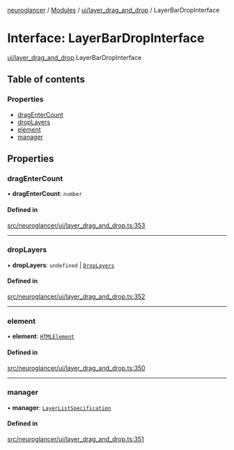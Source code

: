 [neuroglancer](../README.md) / [Modules](../modules.md) / [ui/layer\_drag\_and\_drop](../modules/ui_layer_drag_and_drop.md) / LayerBarDropInterface

# Interface: LayerBarDropInterface

[ui/layer_drag_and_drop](../modules/ui_layer_drag_and_drop.md).LayerBarDropInterface

## Table of contents

### Properties

- [dragEnterCount](ui_layer_drag_and_drop.LayerBarDropInterface.md#dragentercount)
- [dropLayers](ui_layer_drag_and_drop.LayerBarDropInterface.md#droplayers)
- [element](ui_layer_drag_and_drop.LayerBarDropInterface.md#element)
- [manager](ui_layer_drag_and_drop.LayerBarDropInterface.md#manager)

## Properties

### dragEnterCount

• **dragEnterCount**: `number`

#### Defined in

[src/neuroglancer/ui/layer_drag_and_drop.ts:353](https://github.com/ActiveBrainAtlas2/neuroglancer/blob/1beb5d34/src/neuroglancer/ui/layer_drag_and_drop.ts#L353)

___

### dropLayers

• **dropLayers**: `undefined` \| [`DropLayers`](../classes/ui_layer_drag_and_drop.DropLayers.md)

#### Defined in

[src/neuroglancer/ui/layer_drag_and_drop.ts:352](https://github.com/ActiveBrainAtlas2/neuroglancer/blob/1beb5d34/src/neuroglancer/ui/layer_drag_and_drop.ts#L352)

___

### element

• **element**: [`HTMLElement`](../modules/annotation_annotation_layer_state._internal_.md#htmlelement)

#### Defined in

[src/neuroglancer/ui/layer_drag_and_drop.ts:350](https://github.com/ActiveBrainAtlas2/neuroglancer/blob/1beb5d34/src/neuroglancer/ui/layer_drag_and_drop.ts#L350)

___

### manager

• **manager**: [`LayerListSpecification`](../classes/annotation_annotation_layer_state._internal_.LayerListSpecification.md)

#### Defined in

[src/neuroglancer/ui/layer_drag_and_drop.ts:351](https://github.com/ActiveBrainAtlas2/neuroglancer/blob/1beb5d34/src/neuroglancer/ui/layer_drag_and_drop.ts#L351)
